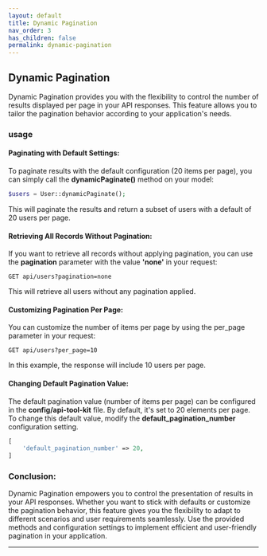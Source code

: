 ```yaml
---
layout: default
title: Dynamic Pagination
nav_order: 3
has_children: false
permalink: dynamic-pagination
---
```


## **Dynamic Pagination**
Dynamic Pagination provides you with the flexibility to control the number of results displayed per page in your API responses. This feature allows you to tailor the pagination behavior according to your application's needs.

### usage
#### **Paginating with Default Settings**:
To paginate results with the default configuration (20 items per page), you can simply call the **dynamicPaginate()** method on your model:

```php
$users = User::dynamicPaginate();
```
This will paginate the results and return a subset of users with a default of 20 users per page.
#### **Retrieving All Records Without Pagination**:
If you want to retrieve all records without applying pagination, you can use the **pagination** parameter with the value **'none'** in your request:
```
GET api/users?pagination=none
```
This will retrieve all users without any pagination applied.
#### **Customizing Pagination Per Page**:
You can customize the number of items per page by using the per_page parameter in your request:
```
GET api/users?per_page=10
```
In this example, the response will include 10 users per page.
#### **Changing Default Pagination Value**:
The default pagination value (number of items per page) can be configured in the **config/api-tool-kit** file. By default, it's set to 20 elements per page. To change this default value, modify the **default_pagination_number** configuration setting.
```php
[
    'default_pagination_number' => 20,
]
```
### Conclusion:
Dynamic Pagination empowers you to control the presentation of results in your API responses. Whether you want to stick with defaults or customize the pagination behavior, this feature gives you the flexibility to adapt to different scenarios and user requirements seamlessly. Use the provided methods and configuration settings to implement efficient and user-friendly pagination in your application.

----

[^1]: [It can take up to 10 minutes for changes to your site to publish after you push the changes to GitHub](https://docs.github.com/en/pages/setting-up-a-github-pages-site-with-jekyll/creating-a-github-pages-site-with-jekyll#creating-your-site).
